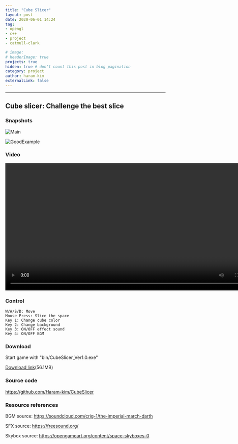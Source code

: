 ```yaml
---
title: "Cube Slicer"
layout: post
date: 2020-06-01 14:24
tag: 
- opengl
- c++
- project
- catmull-clark

# image: 
# headerImage: true
projects: true
hidden: true # don't count this post in blog pagination
category: project
author: haram-kim
externalLink: false
---
```



---
## Cube slicer: Challenge the best slice

### Snapshots
 ![Main][1]

 ![GoodExample][2]

### Video

<video controls width="800">

    <source src="https://larr.snu.ac.kr/haramkim/CubeSlicer/Cube_Slicer.mp4"
            type="video/mp4">
</video>

### Control
```
W/A/S/D: Move
Mouse Press: Slice the space
Key 1: Change cube color
Key 2: Change background
Key 3: ON/OFF effect sound
Key 4: ON/OFF BGM
```

### Download

Start game with "bin/CubeSlicer_Ver1.0.exe"

 [Download link](https://larr.snu.ac.kr/haramkim/CubeSlicer_Ver1.0.zip)(56.1MB)
 
### Source code
https://github.com/Haram-kim/CubeSlicer
 
### Resource references

BGM source: https://soundcloud.com/crig-1/the-imperial-march-darth 

SFX source: https://freesound.org/ 

Skybox source: https://opengameart.org/content/space-skyboxes-0

[1]: https://larr.snu.ac.kr/haramkim/CubeSlicer/CubeSlicer_main.png
[2]: https://larr.snu.ac.kr/haramkim/CubeSlicer/CubeSlicer.png
